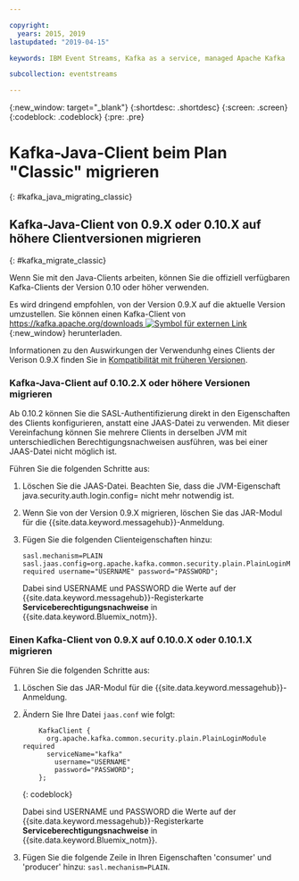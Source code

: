 ```yaml
---

copyright:
  years: 2015, 2019
lastupdated: "2019-04-15"

keywords: IBM Event Streams, Kafka as a service, managed Apache Kafka

subcollection: eventstreams

---
```


{:new_window: target="_blank"}
{:shortdesc: .shortdesc}
{:screen: .screen}
{:codeblock: .codeblock}
{:pre: .pre}

# Kafka-Java-Client beim Plan "Classic" migrieren 
{: #kafka_java_migrating_classic}


## Kafka-Java-Client von 0.9.X oder 0.10.X auf höhere Clientversionen migrieren
{: #kafka_migrate_classic}


Wenn Sie mit den Java-Clients arbeiten, können Sie die offiziell verfügbaren Kafka-Clients der Version 0.10 oder höher verwenden. 

Es wird dringend empfohlen, von der Version 0.9.X auf die aktuelle Version umzustellen. Sie können einen Kafka-Client von
[https://kafka.apache.org/downloads ![Symbol für externen Link](../../icons/launch-glyph.svg "Symbol für externen Link")](https://kafka.apache.org/downloads){:new_window} herunterladen.

Informationen zu den Auswirkungen der Verwendunhg eines Clients der Verison 0.9.X finden Sie in
[Kompatibilität mit früheren Versionen](/docs/services/EventStreams?topic=eventstreams-kafka_clients#compatibility).



### Kafka-Java-Client auf 0.10.2.X oder höhere Versionen migrieren

Ab 0.10.2 können Sie die SASL-Authentifizierung direkt in den Eigenschaften des Clients konfigurieren, anstatt eine JAAS-Datei zu verwenden. Mit dieser Vereinfachung können Sie mehrere Clients in derselben JVM mit unterschiedlichen Berechtigungsnachweisen ausführen, was bei einer JAAS-Datei nicht möglich ist.

Führen Sie die folgenden Schritte aus:

1. Löschen Sie die JAAS-Datei. Beachten Sie, dass die JVM-Eigenschaft java.security.auth.login.config=<PATH TO JAAS> nicht mehr notwendig ist.
2. Wenn Sie von der Version 0.9.X migrieren, löschen Sie das JAR-Modul für die {{site.data.keyword.messagehub}}-Anmeldung.
2. Fügen Sie die folgenden Clienteigenschaften hinzu:
    ```
	sasl.mechanism=PLAIN
    sasl.jaas.config=org.apache.kafka.common.security.plain.PlainLoginModule required username="USERNAME" password="PASSWORD";
	```

	Dabei sind USERNAME und PASSWORD die Werte auf der {{site.data.keyword.messagehub}}-Registerkarte **Serviceberechtigungsnachweise** in {{site.data.keyword.Bluemix_notm}}.
	
	

### Einen Kafka-Client von 0.9.X auf 0.10.0.X oder 0.10.1.X migrieren

Führen Sie die folgenden Schritte aus:

1. Löschen Sie das JAR-Modul für die {{site.data.keyword.messagehub}}-Anmeldung.
2. Ändern Sie Ihre Datei <code>jaas.conf</code> wie folgt:
    ```
        KafkaClient {
          org.apache.kafka.common.security.plain.PlainLoginModule required
          serviceName="kafka"
            username="USERNAME"
            password="PASSWORD";
        };
    ```
    {: codeblock}

	Dabei sind USERNAME und PASSWORD die Werte auf der {{site.data.keyword.messagehub}}-Registerkarte **Serviceberechtigungsnachweise** in {{site.data.keyword.Bluemix_notm}}.
	
3. Fügen Sie die folgende Zeile in Ihren Eigenschaften 'consumer' und 'producer' hinzu: <code>sasl.mechanism=PLAIN</code>.
